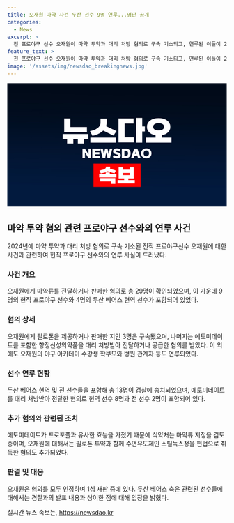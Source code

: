 ```yaml
---
title: 오재원 마약 사건 두산 선수 9명 연루...명단 공개
categories:
  - News
excerpt: >
  전 프로야구 선수 오재원이 마약 투약과 대리 처방 혐의로 구속 기소되고, 연루된 이들이 29명으로 확인됐다. 이 중에는 현직 프로야구 선수 9명과 두산 베어스 트레이너 1명이 포함돼 있다. 서울 강남경찰서는 전·현직 프로야구 선수 13명과 두산 베어스 트레이너 1명 등 29명을 마약류관리법 위반 등 혐의로 검찰에 송치했는데, 이 가운데 오재원에게 필로폰을 제공하거나 판매한 지인 3명은 구속됐다. 다른 현역 두산 베어스 선수 8명과 전 두산 베어스 선수 2명도 이 사건에 연루돼 검찰에 송치됐다. 추가로 국가대표 투수 출신 전 프로야구 선수 A씨도 검찰에 넘겨졌다. 현역 두산 베어스 선수 8명은 수면제를 대리 처방받아 전달해주는 등의 혐의로 검찰에 넘겨졌다.
feature_text: >
  전 프로야구 선수 오재원이 마약 투약과 대리 처방 혐의로 구속 기소되고, 연루된 이들이 29명으로 확인됐다. 이 중에는 현직 프로야구 선수 9명과 두산 베어스 트레이너 1명이 포함돼 있다. 서울 강남경찰서는 전·현직 프로야구 선수 13명과 두산 베어스 트레이너 1명 등 29명을 마약류관리법 위반 등 혐의로 검찰에 송치했는데, 이 가운데 오재원에게 필로폰을 제공하거나 판매한 지인 3명은 구속됐다. 다른 현역 두산 베어스 선수 8명과 전 두산 베어스 선수 2명도 이 사건에 연루돼 검찰에 송치됐다. 추가로 국가대표 투수 출신 전 프로야구 선수 A씨도 검찰에 넘겨졌다. 현역 두산 베어스 선수 8명은 수면제를 대리 처방받아 전달해주는 등의 혐의로 검찰에 넘겨졌다.
image: '/assets/img/newsdao_breakingnews.jpg'
---
```


<p><img src="/assets/img/newsdao_breakingnews.jpg" alt="firstkoreanews 속보" /></p>

<h2 data-ke-size="size26">마약 투약 혐의 관련 프로야구 선수와의 연루 사건</h2>

<p data-ke-size="size16">2024년에 마약 투약과 대리 처방 혐의로 구속 기소된 전직 프로야구선수 오재원에 대한 사건과 관련하여 현직 프로야구 선수와의 연루 사실이 드러났다.</p>

<h3><b>사건 개요</b></h3>

<p data-ke-size="size16">오재원에게 마약류를 전달하거나 판매한 혐의로 총 29명이 확인되었으며, 이 가운데 9명의 현직 프로야구 선수와 4명의 두산 베어스 현역 선수가 포함되어 있었다.</p>

<h3><b>혐의 상세</b></h3>

<p data-ke-size="size16">오재원에게 필로폰을 제공하거나 판매한 지인 3명은 구속됐으며, 나머지는 에토미데이트를 포함한 향정신성의약품을 대리 처방받아 전달하거나 공급한 혐의를 받았다. 이 외에도 오재원의 야구 아카데미 수강생 학부모와 병원 관계자 등도 연루되었다.</p>

<h3><b>선수 연루 현황</b></h3>

<p data-ke-size="size16">두산 베어스 현역 및 전 선수들을 포함해 총 13명이 검찰에 송치되었으며, 에토미데이트를 대리 처방받아 전달한 혐의로 현역 선수 8명과 전 선수 2명이 포함되어 있다.</p>

<h3><b>추가 혐의와 관련된 조치</b></h3>

<p data-ke-size="size16">에토미데이트가 프로포폴과 유사한 효능을 가졌기 때문에 식약처는 마약류 지정을 검토 중이며, 오재원에 대해서는 필로폰 투약과 함께 수면유도제인 스틸녹스정을 편법으로 취득한 혐의도 추가되었다.</p>

<h3><b>판결 및 대응</b></h3>

<p data-ke-size="size16">오재원은 혐의를 모두 인정하며 1심 재판 중에 있다. 두산 베어스 측은 관련된 선수들에 대해서는 경찰과의 발표 내용과 상이한 점에 대해 입장을 밝혔다.</p>
실시간 뉴스 속보는, <a href="https://newsdao.kr" rel="dofollow">https://newsdao.kr</a>


